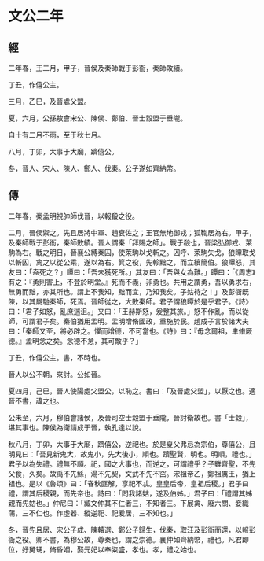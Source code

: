 # 文公二年
## 經

二年春，王二月，甲子，晉侯及秦師戰于彭衙，秦師敗績。

丁丑，作僖公主。

三月，乙巳，及晉處父盟。

夏，六月，公孫敖會宋公、陳侯、鄭伯、晉士縠盟于垂隴。

自十有二月不雨，至于秋七月。

八月，丁卯，大事于大廟，躋僖公。

冬，晉人、宋人、陳人、鄭人、伐秦。公子遂如齊納幣。

## 傳

二年春，秦孟明視帥師伐晉，以報殽之役。

二月，晉侯禦之。先且居將中軍、趙衰佐之；王官無地御戎；狐鞫居為右。甲子，及秦師戰于彭衙，秦師敗績。晉人謂秦「拜賜之師」。戰于殽也，晉梁弘御戎、萊駒為右。戰之明日，晉襄公縛秦囚，使萊駒以戈斬之。囚呼、萊駒失戈，狼瞫取戈以斬囚，禽之以從公乘，遂以為右。箕之役，先軫黜之，而立續簡伯。狼瞫怒，其友曰：「盍死之？」瞫曰：「吾未獲死所。」其友曰：「吾與女為難。」瞫曰：「《周志》有之：『勇則害上，不登於明堂。』死而不義，非勇也。共用之謂勇，吾以勇求右，無勇而黜，亦其所也。謂上不我知，黜而宜，乃知我矣。子姑待之！」及彭衙既陳，以其屬馳秦師，死焉。晉師從之，大敗秦師。君子謂狼瞫於是乎君子。《詩》曰：「君子如怒，亂庶遄沮。」又曰：「王赫斯怒，爰整其旅。」怒不作亂，而以從師，可謂君子矣。秦伯猶用孟明。孟明增脩國政，重施於民。趙成子言於諸大夫曰：「秦師又至，將必辟之。懼而增德，不可當也。《詩》曰：『毋念爾祖，聿脩厥德。』孟明念之矣。念德不怠，其可敵乎？」

丁丑，作僖公主。書，不時也。

晉人以公不朝，來討。公如晉。

夏四月，己巳，晉人使陽處父盟公，以恥之。書曰：「及晉處父盟」，以厭之也。適晉不書，諱之也。

公未至，六月，穆伯會諸侯，及晉司空士縠盟于垂隴，晉討衛故也。書「士縠」，堪其事也。陳侯為衛請成于晉，執孔達以說。

秋八月，丁卯，大事于大廟，躋僖公，逆祀也。於是夏父弗忌為宗伯，尊僖公，且明見曰：「吾見新鬼大，故鬼小，先大後小，順也。躋聖賢，明也。明順，禮也。」君子以為失禮。禮無不順。祀，國之大事也，而逆之，可謂禮乎？子雖齊聖，不先父食，久矣。故禹不先鯀，湯不先契，文武不先不窋。宋祖帝乙，鄭祖厲王，猶上祖也。是以《魯頌》曰：「春秋匪解，享祀不忒。皇皇后帝，皇祖后稷。」君子曰禮，謂其后稷親，而先帝也。詩曰：「問我諸姑，遂及伯姊。」君子曰：「禮謂其姊親而先姑也。」仲尼曰：「臧文仲其不仁者三，不知者三。下展禽、廢六關、妾織蒲，三不仁也。作虛器、縱逆祀、祀爰居，三不知也。」

冬，晉先且居、宋公子成、陳轅選、鄭公子歸生，伐秦，取汪及彭衙而還，以報彭衙之役。卿不書，為穆公故，尊秦也，謂之崇德。襄仲如齊納幣，禮也。凡君即位，好舅甥，脩昏姻，娶元妃以奉粢盛，孝也。孝，禮之始也。

